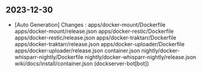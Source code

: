 
## 2023-12-30
 * [Auto Generation] Changes : apps/docker-mount/Dockerfile apps/docker-mount/release.json apps/docker-restic/Dockerfile apps/docker-restic/release.json apps/docker-traktarr/Dockerfile apps/docker-traktarr/release.json apps/docker-uploader/Dockerfile apps/docker-uploader/release.json container.json nightly/docker-whisparr-nightly/Dockerfile nightly/docker-whisparr-nightly/release.json wiki/docs/install/container.json (dockserver-bot[bot])

